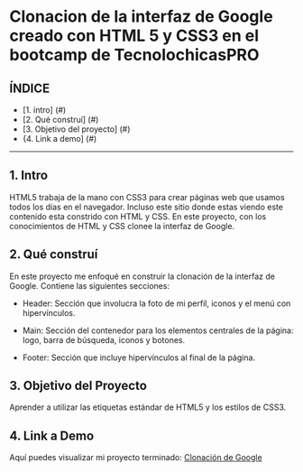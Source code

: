 # Clonacion de la interfaz de Google creado con HTML 5 y CSS3 en el bootcamp de TecnolochicasPRO
## **ÍNDICE**

* [1. intro] (#)
* [2. Qué construí] (#)
* [3. Objetivo del proyecto] (#)
* {4. Link a demo] (#)

****
## 1. Intro

HTML5 trabaja de la mano con CSS3 para crear páginas web que usamos todos los días en el navegador. Incluso este sitio donde estas viendo este contenido esta constrido con HTML y CSS. En este proyecto, con los conocimientos de HTML y CSS clonee la interfaz de Google. 
## 2. Qué construí

En este proyecto me enfoqué en construir la clonación de la interfaz de Google. Contiene las siguientes secciones:

* Header: Sección que involucra la foto de mi perfil, iconos y el menú con hipervínculos.

* Main: Sección del contenedor para los elementos centrales de la página: logo, barra de búsqueda, iconos y botones.

* Footer: Sección que incluye hipervínculos al final de la página.

## 3. Objetivo del Proyecto
Aprender a utilizar las etiquetas estándar de HTML5 y los estilos de CSS3.

## 4. Link a Demo
Aquí puedes visualizar mi proyecto terminado: [Clonación de Google](#)

